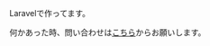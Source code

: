 <p>Laravelで作ってます。</p>
<p>何かあった時、問い合わせは<a href="http://icchy-profile.site/contact" target="_blank">こちら</a>からお願いします。</p>
